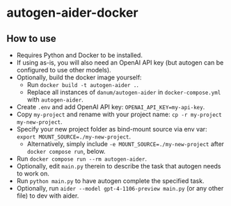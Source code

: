 # autogen-aider-docker

## How to use

- Requires Python and Docker to be installed.
- If using as-is, you will also need an OpenAI API key (but autogen can be configured to use other models).
- Optionally, build the docker image yourself:
  - Run `docker build -t autogen-aider .`.
  - Replace all instances of `danum/autogen-aider` in `docker-compose.yml` with `autogen-aider`.
- Create `.env` and add OpenAI API key: `OPENAI_API_KEY=my-api-key`.
- Copy `my-project` and rename with your project name: `cp -r my-project my-new-project`.
- Specify your new project folder as bind-mount source via env var: `export MOUNT_SOURCE=./my-new-project`.
  - Alternatively, simply include `-e MOUNT_SOURCE=./my-new-project` after `docker compose run`, below.
- Run `docker compose run --rm autogen-aider`.
- Optionally, edit `main.py` therein to describe the task that autogen needs to work on.
- Run `python main.py` to have autogen complete the specified task.
- Optionally, run `aider --model gpt-4-1106-preview main.py` (or any other file) to dev with aider.
